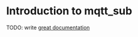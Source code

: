 # Introduction to mqtt_sub

TODO: write [great documentation](http://jacobian.org/writing/what-to-write/)
